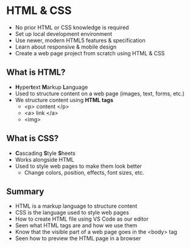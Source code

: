 # HTML & CSS
* No prior HTML or CSS knowledge is required
* Set up local development environment
* Use newer, modern HTML5 features & specification
* Learn about responsive & mobile design
* Create a web page project from scratch using HTML & CSS
  
## What is HTML?
* **H**yper**t**ext **M**arkup **L**anguage
* Used to structure content on a web page (images, text, forms, etc.)
* We structure content using **HTML tags**
  * \<p> content \</p>
  * \<a> link \</a>
  * \<img>

## What is CSS?
* **C**ascading **S**tyle **S**heets
* Works alongside HTML
* Used to style web pages to make them look better
  * Change colors, position, effects, font sizes, etc. 

## Summary
* HTML is a markup language to structure content
* CSS is the language used to style web pages
* How to create HTML file using VS Code as our editor
* Seen what HTML tags are and how we use them
* Know that the visible part of a web page goes in the \<body> tag
* Seen how to preview the HTML page in a browser
